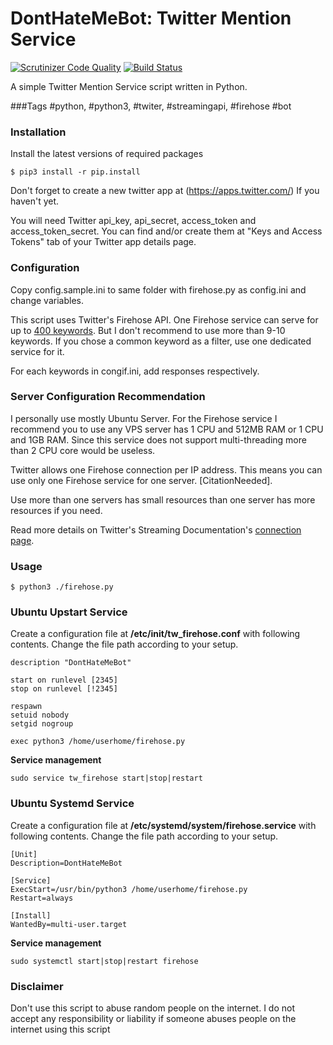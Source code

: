 # DontHateMeBot: Twitter Mention Service
[![Scrutinizer Code Quality](https://scrutinizer-ci.com/g/mkorkmaz/DontHateMeBot/badges/quality-score.png?b=master)](https://scrutinizer-ci.com/g/mkorkmaz/DontHateMeBot/?branch=master)
[![Build Status](https://scrutinizer-ci.com/g/mkorkmaz/DontHateMeBot/badges/build.png?b=master)](https://scrutinizer-ci.com/g/mkorkmaz/DontHateMeBot/build-status/master)


A simple Twitter Mention Service script written in Python.

###Tags
\#python, #python3, #twiter, #streamingapi, #firehose #bot

### Installation
Install the latest versions of required packages
```
$ pip3 install -r pip.install
```
Don't forget to create a new twitter app at (https://apps.twitter.com/) If you haven't yet.

You will need Twitter api_key, api_secret, access_token and access_token_secret.
You can find and/or create them at "Keys and Access Tokens" tab of your Twitter app details page.

### Configuration
Copy config.sample.ini to same folder with firehose.py as config.ini and change variables.

This script uses Twitter's Firehose API. One Firehose service can serve for up to [400 keywords](https://dev.twitter.com/streaming/reference/post/statuses/filter).
But I don't recommend to use more than 9-10 keywords.
If you chose a common keyword as a filter, use one dedicated service for it.

For each keywords in congif.ini, add responses respectively.

### Server Configuration Recommendation
I personally use mostly Ubuntu Server.
For the Firehose service I recommend you to use any VPS server has 1 CPU and 512MB RAM or 1 CPU and 1GB RAM.
Since this service does not support multi-threading more than 2 CPU core would be useless.

Twitter allows one Firehose connection per IP address. This means you can use only one Firehose service for one server. [CitationNeeded].

Use more than one servers has small resources than one server has more resources if you need.

Read more details on Twitter's Streaming Documentation's [connection page](https://dev.twitter.com/streaming/overview/connecting).

### Usage

```
$ python3 ./firehose.py
```

### Ubuntu Upstart Service

Create a configuration file at **/etc/init/tw_firehose.conf** with following contents. Change the file path according to your setup.

```
description "DontHateMeBot"

start on runlevel [2345]
stop on runlevel [!2345]

respawn
setuid nobody
setgid nogroup

exec python3 /home/userhome/firehose.py
```

**Service management**

```
sudo service tw_firehose start|stop|restart
```

### Ubuntu Systemd Service

Create a configuration file at **/etc/systemd/system/firehose.service** with following contents. Change the file path according to your setup.

```
[Unit]
Description=DontHateMeBot

[Service]
ExecStart=/usr/bin/python3 /home/userhome/firehose.py
Restart=always

[Install]
WantedBy=multi-user.target
```

**Service management**

```
sudo systemctl start|stop|restart firehose 
```

### Disclaimer
Don't use this script to abuse random people on the internet. 
I do not accept any responsibility or liability if someone abuses people on the internet using this script